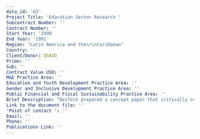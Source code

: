 ```yaml
---
data_id: '63'
Project Title: 'Education Sector Research '
Subcontract Number: ''
Contract Number: ''
Start Year: '1990'
End Year: '1991'
Region: "Latin America and the\r\nCaribbean"
Country: ''
Client/Donor: USAID
Prime: ''
Sub: ''
Contract Value USD: ''
M&E Practice Area: ''
Education and Youth Development Practice Area: ''
Gender and Inclusive Development Practice Area: ''
Public Financial and Fiscal Sustainability Practice Area: ''
Brief Description: "DevTech prepared a concept paper that critically reviewed the educational climate in six countries in the Latin America/Caribbean\r\n region (Costa Rica, the Dominican Republic, El Salvador, Guatemala, Honduras, and Panama)."
Link to the document file: ''
'Point of contact ': ''
Email: ''
Phone: ''
Publications Link: ''
---
```

